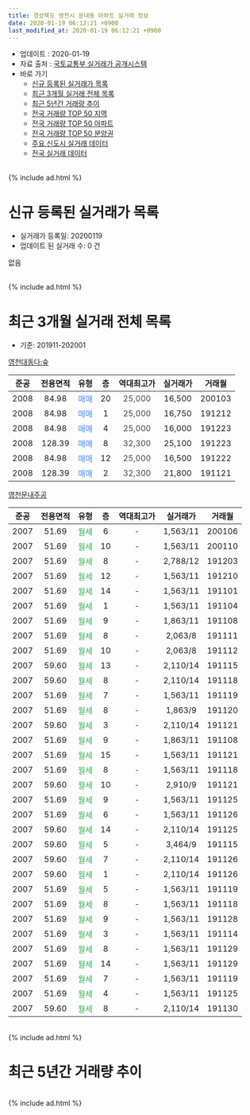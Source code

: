 ```yaml
---
title: 경상북도 영천시 문내동 아파트 실거래 정보
date: 2020-01-19 06:12:21 +0900
last_modified_at: 2020-01-19 06:12:21 +0900
---
```


* 업데이트 : 2020-01-19
* 자료 출처 : [국토교통부 실거래가 공개시스템](http://rt.molit.go.kr)
* 바로 가기
    * [신규 등록된 실거래가 목록](#신규-등록된-실거래가-목록)
    * [최근 3개월 실거래 전체 목록](#최근-3개월-실거래-전체-목록)
    * [최근 5년간 거래량 추이](#최근-5년간-거래량-추이)
    * [전국 거래량 TOP 50 지역](https://apt-info.github.io/apt-trade-info/최근-3개월-전국에서-가장-거래가-많이-발생한-지역)
    * [전국 거래량 TOP 50 아파트](https://apt-info.github.io/apt-trade-info/최근-3개월-전국에서-가장-거래가-많이-발생한-아파트)
    * [전국 거래량 TOP 50 분양권](https://apt-info.github.io/apt-trade-info/최근-3개월-전국에서-가장-거래가-많이-발생한-분양권)
    * [주요 신도시 실거래 데이터](https://apt-info.github.io/apt-trade-info/주요-신도시)
    * [전국 실거래 데이터](https://apt-info.github.io/apt-trade-info/전국)
<br>
{% include ad.html %}
<br>

# 신규 등록된 실거래가 목록
* 실거래가 등록일: 20200119
* 업데이트 된 실거래 수: 0 건

없음

<br>
{% include ad.html %}
<br>

# 최근 3개월 실거래 전체 목록
* 기준: 201911-202001


[영천대동다:숲](https://search.naver.com/search.naver?query=%EA%B2%BD%EC%83%81%EB%B6%81%EB%8F%84+%EC%98%81%EC%B2%9C%EC%8B%9C+%EB%AC%B8%EB%82%B4%EB%8F%99+%EC%98%81%EC%B2%9C%EB%8C%80%EB%8F%99%EB%8B%A4%3A%EC%88%B2)

|준공|전용면적|유형|층|역대최고가|실거래가|거래월|
|:---:|:---:|:---:|:---:|:---:|:---:|:---:|
|2008|84.98|<span style="color:#4285f3">매매</span>|20|<span style="color:#444444">25,000</span>|16,500|200103|
|2008|84.98|<span style="color:#4285f3">매매</span>|1|<span style="color:#444444">25,000</span>|16,750|191212|
|2008|84.98|<span style="color:#4285f3">매매</span>|4|<span style="color:#444444">25,000</span>|16,000|191223|
|2008|128.39|<span style="color:#4285f3">매매</span>|8|<span style="color:#444444">32,300</span>|25,100|191223|
|2008|84.98|<span style="color:#4285f3">매매</span>|12|<span style="color:#444444">25,000</span>|16,500|191222|
|2008|128.39|<span style="color:#4285f3">매매</span>|2|<span style="color:#444444">32,300</span>|21,800|191121|

[영천문내주공](https://search.naver.com/search.naver?query=%EA%B2%BD%EC%83%81%EB%B6%81%EB%8F%84+%EC%98%81%EC%B2%9C%EC%8B%9C+%EB%AC%B8%EB%82%B4%EB%8F%99+%EC%98%81%EC%B2%9C%EB%AC%B8%EB%82%B4%EC%A3%BC%EA%B3%B5)

|준공|전용면적|유형|층|역대최고가|실거래가|거래월|
|:---:|:---:|:---:|:---:|:---:|:---:|:---:|
|2007|51.69|<span style="color:#34a853">월세</span>|6|<span style="color:#444444">-</span>|1,563/11|200106|
|2007|51.69|<span style="color:#34a853">월세</span>|10|<span style="color:#444444">-</span>|1,563/11|200110|
|2007|51.69|<span style="color:#34a853">월세</span>|8|<span style="color:#444444">-</span>|2,788/12|191203|
|2007|51.69|<span style="color:#34a853">월세</span>|12|<span style="color:#444444">-</span>|1,563/11|191210|
|2007|51.69|<span style="color:#34a853">월세</span>|14|<span style="color:#444444">-</span>|1,563/11|191101|
|2007|51.69|<span style="color:#34a853">월세</span>|1|<span style="color:#444444">-</span>|1,563/11|191104|
|2007|51.69|<span style="color:#34a853">월세</span>|9|<span style="color:#444444">-</span>|1,863/11|191108|
|2007|51.69|<span style="color:#34a853">월세</span>|8|<span style="color:#444444">-</span>|2,063/8|191111|
|2007|51.69|<span style="color:#34a853">월세</span>|10|<span style="color:#444444">-</span>|2,063/8|191112|
|2007|59.60|<span style="color:#34a853">월세</span>|13|<span style="color:#444444">-</span>|2,110/14|191115|
|2007|59.60|<span style="color:#34a853">월세</span>|8|<span style="color:#444444">-</span>|2,110/14|191118|
|2007|51.69|<span style="color:#34a853">월세</span>|7|<span style="color:#444444">-</span>|1,563/11|191119|
|2007|51.69|<span style="color:#34a853">월세</span>|8|<span style="color:#444444">-</span>|1,863/9|191120|
|2007|59.60|<span style="color:#34a853">월세</span>|3|<span style="color:#444444">-</span>|2,110/14|191121|
|2007|51.69|<span style="color:#34a853">월세</span>|9|<span style="color:#444444">-</span>|1,863/11|191108|
|2007|51.69|<span style="color:#34a853">월세</span>|15|<span style="color:#444444">-</span>|1,563/11|191121|
|2007|51.69|<span style="color:#34a853">월세</span>|8|<span style="color:#444444">-</span>|1,563/11|191118|
|2007|59.60|<span style="color:#34a853">월세</span>|10|<span style="color:#444444">-</span>|2,910/9|191121|
|2007|51.69|<span style="color:#34a853">월세</span>|9|<span style="color:#444444">-</span>|1,563/11|191125|
|2007|51.69|<span style="color:#34a853">월세</span>|6|<span style="color:#444444">-</span>|1,563/11|191126|
|2007|59.60|<span style="color:#34a853">월세</span>|14|<span style="color:#444444">-</span>|2,110/14|191125|
|2007|59.60|<span style="color:#34a853">월세</span>|5|<span style="color:#444444">-</span>|3,464/9|191115|
|2007|59.60|<span style="color:#34a853">월세</span>|7|<span style="color:#444444">-</span>|2,110/14|191126|
|2007|59.60|<span style="color:#34a853">월세</span>|1|<span style="color:#444444">-</span>|2,110/14|191126|
|2007|51.69|<span style="color:#34a853">월세</span>|5|<span style="color:#444444">-</span>|1,563/11|191119|
|2007|51.69|<span style="color:#34a853">월세</span>|8|<span style="color:#444444">-</span>|1,563/11|191118|
|2007|51.69|<span style="color:#34a853">월세</span>|9|<span style="color:#444444">-</span>|1,563/11|191128|
|2007|51.69|<span style="color:#34a853">월세</span>|3|<span style="color:#444444">-</span>|1,563/11|191114|
|2007|51.69|<span style="color:#34a853">월세</span>|8|<span style="color:#444444">-</span>|1,563/11|191129|
|2007|51.69|<span style="color:#34a853">월세</span>|14|<span style="color:#444444">-</span>|1,563/11|191129|
|2007|51.69|<span style="color:#34a853">월세</span>|7|<span style="color:#444444">-</span>|1,563/11|191119|
|2007|51.69|<span style="color:#34a853">월세</span>|4|<span style="color:#444444">-</span>|1,563/11|191125|
|2007|59.60|<span style="color:#34a853">월세</span>|8|<span style="color:#444444">-</span>|2,110/14|191130|


<br>
{% include ad.html %}
<br>

# 최근 5년간 거래량 추이


<div style="width:100%;">
    <canvas id="deal_progress" height="200"></canvas>
</div>

<script>
new Chart(document.getElementById("deal_progress"), {
    type: 'line',
    data: {
        labels: ['201501','201502','201503','201504','201505','201506','201507','201508','201509','201510','201511','201512','201601','201602','201603','201604','201605','201606','201607','201608','201609','201610','201611','201612','201701','201702','201703','201704','201705','201706','201707','201708','201709','201710','201711','201712','201801','201802','201803','201804','201805','201806','201807','201808','201809','201810','201811','201812','201901','201902','201903','201904','201905','201906','201907','201908','201909','201910','201911','201912','202001'],
        datasets: [{
            label: '매매',
            pointRadius: 1,
            data: [0, 3, 2, 0, 1, 3, 3, 1, 2, 2, 0, 0, 0, 0, 2, 1, 2, 0, 0, 1, 0, 3, 1, 1, 1, 2, 0, 1, 3, 0, 1, 0, 0, 0, 1, 2, 2, 0, 3, 0, 2, 2, 0, 2, 1, 0, 0, 0, 0, 0, 0, 1, 0, 1, 1, 2, 3, 2, 1, 4, 1],
            borderColor: "rgba(255, 201, 14, 1)",
            backgroundColor: "rgba(255, 201, 14, 0.5)",
            fill: false,
            lineTension: 0
        },{
            label: '전월세',
            pointRadius: 1,
            data: [1, 0, 1, 0, 1, 1, 0, 0, 0, 2, 28, 1, 5, 4, 0, 0, 0, 0, 2, 2, 0, 0, 1, 0, 1, 1, 2, 3, 0, 2, 1, 3, 3, 3, 24, 3, 12, 4, 4, 2, 1, 2, 1, 2, 1, 1, 2, 3, 2, 0, 0, 4, 3, 3, 2, 1, 1, 3, 29, 2, 2],
            borderColor: "rgba(0, 141, 185, 1)",
            backgroundColor: "rgba(0, 141, 185, 0.5)",
            fill: false,
            lineTension: 0
        }
        ]
    },
    options: {
        responsive: true,
        title: {
            display: false
        },
        tooltips: {
            mode: 'index',
            intersect: false
        },
        hover: {
            mode: 'nearest',
            intersect: true
        },
        scales: {
            xAxes: [{
                display: true,
                scaleLabel: {
                    display: true,
                    labelString: '년/월'
                }
            }],
            yAxes: [{
                display: true,
                ticks: {
                    suggestedMin: 0,
                },
                scaleLabel: {
                    display: true,
                    labelString: '실거래 수'
                }
            }]
        }
    }
});

</script>


<br>
{% include ad.html %}
<br>

